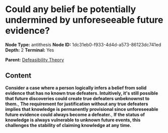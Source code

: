 # Could any belief be potentially undermined by unforeseeable future evidence?

**Node Type:** antithesis
**Node ID:** 1dc31eb0-f933-4d4d-a573-86123dc741ed
**Depth:** 2
**Terminal:** Yes

**Parent:** [Defeasibility Theory](defeasibility-theory.md)

## Content

**Consider a case where a person logically infers a belief from solid evidence that has no known true defeaters. Intuitively, it's still possible that future discoveries could create true defeaters unbeknownst to them.**, **The requirement for justification without any true defeaters implies that knowledge is permanently provisional since unforeseeable future evidence could always become a defeater.**, **If the status of knowledge is always vulnerable to unknown future events, this challenges the stability of claiming knowledge at any time.**
